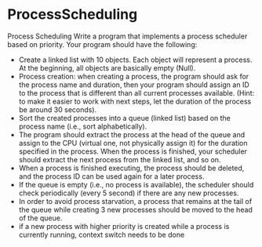 # ProcessScheduling

Process Scheduling
Write a program that implements a process scheduler based on priority. Your program should
have the following:
- Create a linked list with 10 objects. Each object will represent a process. At the
beginning, all objects are basically empty (Null).
- Process creation: when creating a process, the program should ask for the process
name and duration, then your program should assign an ID to the process that is
different than all current processes available. (Hint: to make it easier to work with
next steps, let the duration of the process be around 30 seconds).
- Sort the created processes into a queue (linked list) based on the process name (i.e.,
sort alphabetically).
- The program should extract the process at the head of the queue and assign to the
CPU (virtual one, not physically assign it) for the duration specified in the process.
When the process is finished, your scheduler should extract the next process from the
linked list, and so on.
- When a process is finished executing, the process should be deleted, and the process
ID can be used again for a later process.
- If the queue is empty (i.e., no process is available), the scheduler should check
periodically (every 5 second) if there are any new processes.
- In order to avoid process starvation, a process that remains at the tail of the queue
while creating 3 new processes should be moved to the head of the queue.
- if a new process with higher priority is
created while a process is currently running, context switch needs to be done
